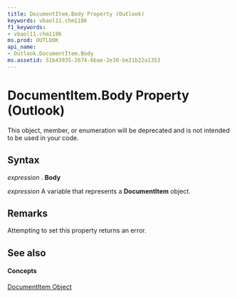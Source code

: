 ```yaml
---
title: DocumentItem.Body Property (Outlook)
keywords: vbaol11.chm1186
f1_keywords:
- vbaol11.chm1186
ms.prod: OUTLOOK
api_name:
- Outlook.DocumentItem.Body
ms.assetid: 51b43935-2674-6bae-2e30-be21b22a1353
---
```



# DocumentItem.Body Property (Outlook)

This object, member, or enumeration will be deprecated and is not intended to be used in your code.


## Syntax

 _expression_ . **Body**

 _expression_ A variable that represents a **DocumentItem** object.


## Remarks

Attempting to set this property returns an error.


## See also


#### Concepts


[DocumentItem Object](documentitem-object-outlook.md)

